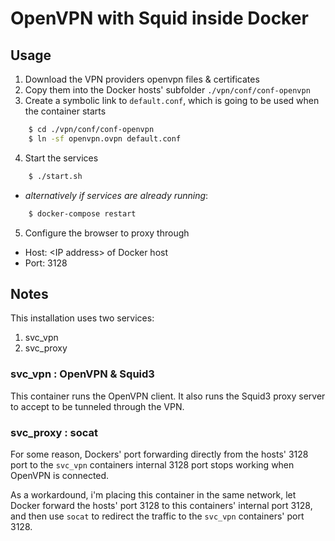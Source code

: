 # OpenVPN with Squid inside Docker

## Usage

1. Download the VPN providers openvpn files & certificates 
2. Copy them into the Docker hosts' subfolder `./vpn/conf/conf-openvpn`
3. Create a symbolic link to `default.conf`, which is going to be used when the container starts
```bash   
    $ cd ./vpn/conf/conf-openvpn
    $ ln -sf openvpn.ovpn default.conf
```
4. Start the services
```bash
    $ ./start.sh
```

*   *alternatively if services are already running*:

```bash
    $ docker-compose restart
```
5. Configure the browser to proxy through
* Host: \<IP address\> of Docker host
* Port: 3128


## Notes

This installation uses two services:

1. svc_vpn
2. svc_proxy

### svc_vpn : OpenVPN & Squid3
This container runs the OpenVPN client. It also runs the Squid3 proxy server to accept to be tunneled through the VPN.


### svc_proxy : socat
For some reason, Dockers' port forwarding directly from the hosts' 3128 port to the `svc_vpn` containers internal 3128 port stops working when OpenVPN is connected.

As a workardound, i'm placing this container in the same network, let Docker forward the hosts' port 3128 to this containers' internal port 3128, and then use `socat` to redirect the traffic to the `svc_vpn` containers' port 3128.